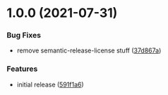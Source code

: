 # 1.0.0 (2021-07-31)


### Bug Fixes

* remove semantic-release-license stuff ([37d867a](https://github.com/ammmze/akri-ser2net-broker/commit/37d867a7b072d3b5ef72a05f99c003148a1d0328))


### Features

* initial release ([591f1a6](https://github.com/ammmze/akri-ser2net-broker/commit/591f1a6edd2ebc13543a644162702b39c44952a3))
